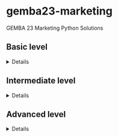 # gemba23-marketing
GEMBA 23 Marketing Python Solutions

## Basic level

<details>

### 5 - Creating your own function
![function_exc1_2](images/function-exc1-2.png)
![function_exc4](images/function-exc4.png)
![function_exc5](images/function-exc5.png)
![function_exc6](images/function-exc6.png)



### 6 - Lists

![lists_exc1](images/lists-exc1.png)

![lists_exc2](images/lists-exc2.png)

![lists_exc3](images/lists-exc3.png)

### 7 - Loops
[loops-exercise1.py](https://github.com/mremini/gemba23-marketing/blob/main/Python/loops-exercise1.py)

```
def length_of_longest_word(word_list):
    max_length = 0
    for word in word_list:
        if len(word) > max_length:
            max_length = len(word)
    return max_length

```

[loops-exercise2.py](https://github.com/mremini/gemba23-marketing/blob/main/Python/loops-exercise2.py)

```
def sum_leq(num):
	somme=0
	for in in range(1,num+1)
		somme=somme+in
	return somme

s= sum_leq(100)
s

```


### 8 - FunctionsII Advanced Topics

### 9 - Boolean Logic


[bool-exercise1.py](https://github.com/mremini/gemba23-marketing/blob/main/Python/bool-exercise1.py)

![bool-exercise1.py](images/bool-exc1.png)

```
def get_loyalty_program(customer_spending_usd):
    status = "no status"
    if customer_spending_usd > 20000 and customer_spending_usd < 50000:
        status="gold"
    elif customer_spending_usd > 50000:
        status="platinum"
    else:
        status = "no status"
    return status
```

[bool-exercise2.py](https://github.com/mremini/gemba23-marketing/blob/main/Python/bool-exercise2.py)

![bool-exercise2.py](images/bool-exc2.png)

```
def should_get_hired(interview_one_score, interview_two_score):
    if interview_one_score > 4 and interview_two_score > 4:
        action = 'hire'
    elif interview_one_score > 4 or interview_two_score > 4:
        action = 'interview again'
    else:
        action = 'nope'
        return action
```

</details>

## Intermediate level

<details>

### 1 - Loading Data into Python


![loaddata-exc1](images/loaddata-exc1.png)

[loaddata-exercise2.py](https://github.com/mremini/gemba23-marketing/blob/main/Python/loaddata-exercise2.py)

![loaddata-exc2](images/loaddata-exc2.png)

```
def should_get_hired(interview_one_score, interview_two_score):
    if interview_one_score > 4 and interview_two_score > 4:
        action = 'hire'
    elif interview_one_score > 4 or interview_two_score > 4:
        action = 'interview again'
    else:
        action = 'nope'
        return action
```

[loaddata-exercise3.py](https://github.com/mremini/gemba23-marketing/blob/main/Python/loaddata-exercise2.py)

![loaddata-exc3](images/loaddata-exc3.png)


### 2 - Matlolib

### 3 - The numpy Module

### 4 - Principal Component Analysis

### 5 - Multi Dimension SCaling

### 6 - CLuster abalysis

### 7 - Linear Regression

### 8 - Logistic Regression

### 9 - Metrics: EValuating Model Accuracy

</details>


## Advanced level

<details>

### 1 - Neural Netwroks

### 2 - Building and Training Neural Networks

### 3 - Training Neural Networks

### 4 - Overfitting

### 5 - Applying Neural Networks to Business Problems

### 6 - Transfer Learning - Standing on the shoulders of Giants

</details>